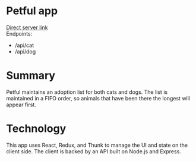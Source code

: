 
# Petful app

[Direct server link](https://petful-server.now.sh)<br>
Endpoints:
* /api/cat
* /api/dog

# Summary

Petful maintains an adoption list for both cats and dogs. The list is maintained in a FIFO order, so animals that have been there the longest will appear first.

# Technology
This app uses React, Redux, and Thunk to manage the UI and state on the client side. The client is backed by an API built on Node.js and Express.
